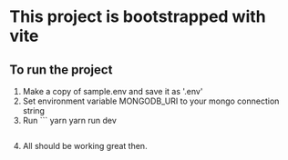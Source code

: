 # This project is bootstrapped with vite

## To run the project

1.  Make a copy of sample.env and save it as '.env'
2.  Set environment variable MONGODB_URI to your mongo connection string
3.  Run ```
    yarn
    yarn run dev
    ```

    ```
4.  All should be working great then.
